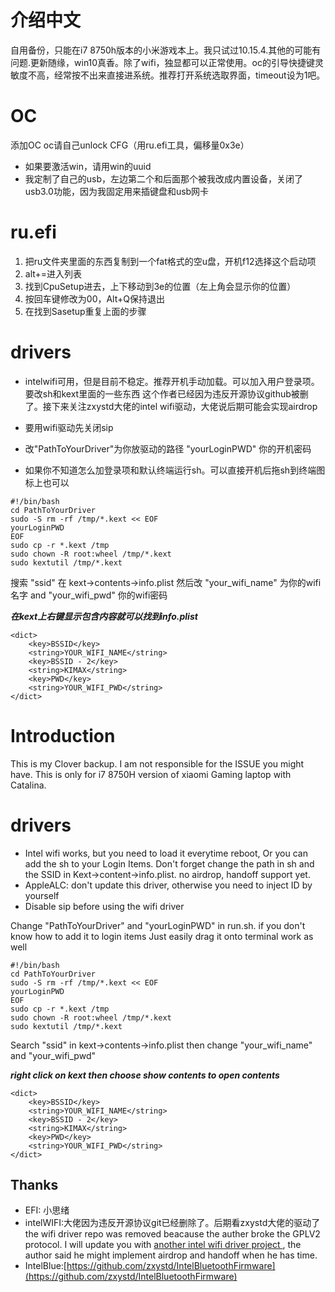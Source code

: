 # 介绍中文
自用备份，只能在i7 8750h版本的小米游戏本上。我只试过10.15.4.其他的可能有问题.更新随缘，win10真香。除了wifi，独显都可以正常使用。oc的引导快捷键灵敏度不高，经常按不出来直接进系统。推荐打开系统选取界面，timeout设为1吧。

# OC
添加OC
oc请自己unlock CFG（用ru.efi工具，偏移量0x3e）
- 如果要激活win，请用win的uuid
- 我定制了自己的usb，左边第二个和后面那个被我改成内置设备，关闭了usb3.0功能，因为我固定用来插键盘和usb网卡

# ru.efi
1. 把ru文件夹里面的东西复制到一个fat格式的空u盘，开机f12选择这个启动项
2. alt+=进入列表
3. 找到CpuSetup进去，上下移动到3e的位置（左上角会显示你的位置）
4. 按回车键修改为00，Alt+Q保持退出
5. 在找到Sasetup重复上面的步骤

# drivers
* intelwifi可用，但是目前不稳定。推荐开机手动加载。可以加入用户登录项。要改sh和kext里面的一些东西
这个作者已经因为违反开源协议github被删了。接下来关注zxystd大佬的intel wifi驱动，大佬说后期可能会实现airdrop
* 要用wifi驱动先关闭sip

* 改"PathToYourDriver"为你放驱动的路径  "yourLoginPWD" 你的开机密码
* 如果你不知道怎么加登录项和默认终端运行sh。可以直接开机后拖sh到终端图标上也可以
```
#!/bin/bash
cd PathToYourDriver
sudo -S rm -rf /tmp/*.kext << EOF
yourLoginPWD
EOF
sudo cp -r *.kext /tmp
sudo chown -R root:wheel /tmp/*.kext
sudo kextutil /tmp/*.kext

```

搜索 "ssid" 在 kext->contents->info.plist 然后改 "your_wifi_name" 为你的wifi名字 and "your_wifi_pwd" 你的wifi密码


***在kext上右键显示包含内容就可以找到info.plist***
```
<dict>
	<key>BSSID</key>
	<string>YOUR_WIFI_NAME</string>
	<key>BSSID - 2</key>
	<string>KIMAX</string>
	<key>PWD</key>
	<string>YOUR_WIFI_PWD</string>
</dict>
```

# Introduction
This is my Clover backup. I am not responsible for the ISSUE you might have. This is only for i7 8750H version of xiaomi Gaming laptop with Catalina.


# drivers
* Intel wifi works, but you need to load it everytime reboot, Or you can add the sh to your Login Items. Don't forget change the path in sh and the SSID in Kext->content->info.plist. no airdrop, handoff support yet.
* AppleALC: don't update this driver, otherwise you need to inject ID by yourself
* Disable sip before using the wifi driver

Change "PathToYourDriver" and "yourLoginPWD" in run.sh. if you don't know how to add it to login items Just easily drag it onto terminal work as well
```
#!/bin/bash
cd PathToYourDriver
sudo -S rm -rf /tmp/*.kext << EOF
yourLoginPWD
EOF
sudo cp -r *.kext /tmp
sudo chown -R root:wheel /tmp/*.kext
sudo kextutil /tmp/*.kext

```

Search "ssid" in kext->contents->info.plist then change "your_wifi_name" and "your_wifi_pwd"


***right click on kext then choose show contents  to open contents***
```
<dict>
	<key>BSSID</key>
	<string>YOUR_WIFI_NAME</string>
	<key>BSSID - 2</key>
	<string>KIMAX</string>
	<key>PWD</key>
	<string>YOUR_WIFI_PWD</string>
</dict>
```


## Thanks
* EFI: 小思绪
* intelWIFI:大佬因为违反开源协议git已经删除了。后期看zxystd大佬的驱动了
the wifi driver repo was removed beacause the auther broke the GPLV2 protocol. I will update you with [another intel wifi driver project ](https://github.com/zxystd/itlwm), the author said he might implement airdrop and handoff when he has time.
* IntelBlue:[https://github.com/zxystd/IntelBluetoothFirmware](https://github.com/zxystd/IntelBluetoothFirmware)

